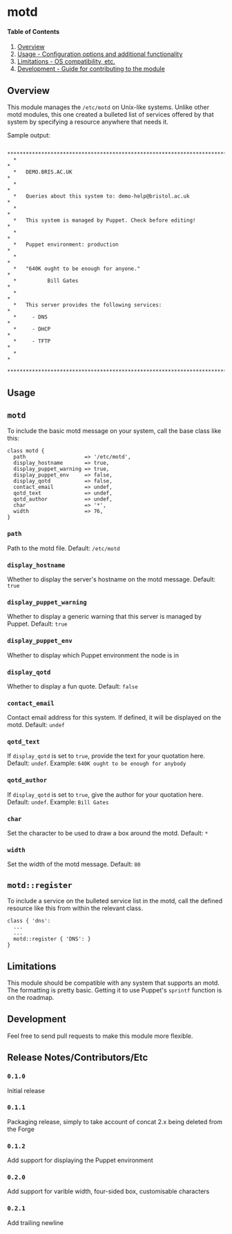 # motd

#### Table of Contents

1. [Overview](#overview)
2. [Usage - Configuration options and additional functionality](#usage)
3. [Limitations - OS compatibility, etc.](#limitations)
4. [Development - Guide for contributing to the module](#development)

## Overview

This module manages the `/etc/motd` on Unix-like systems. Unlike other motd modules,
this one created a bulleted list of services offered by that system by specifying a
resource anywhere that needs it.

Sample output:

```
  ******************************************************************************
  *                                                                            *
  *   DEMO.BRIS.AC.UK                                                          *
  *                                                                            *
  *   Queries about this system to: demo-help@bristol.ac.uk                    *
  *                                                                            *
  *   This system is managed by Puppet. Check before editing!                  *
  *                                                                            *
  *   Puppet environment: production                                           *
  *                                                                            *
  *   "640K ought to be enough for anyone."                                    *
  *          Bill Gates                                                        *
  *                                                                            *
  *   This server provides the following services:                             *
  *     - DNS                                                                  *
  *     - DHCP                                                                 *
  *     - TFTP                                                                 *
  *                                                                            *
  ******************************************************************************
```

## Usage

## `motd`

To include the basic motd message on your system, call the base class like this:

```puppet
class motd {
  path                   => '/etc/motd',
  display_hostname       => true,
  display_puppet_warning => true,
  display_puppet_env     => false,
  display_qotd           => false,
  contact_email          => undef,
  qotd_text              => undef,
  qotd_author            => undef,
  char                   => '*',
  width                  => 76,
}
```

### `path`

Path to the motd file. Default: `/etc/motd`

### `display_hostname`

Whether to display the server's hostname on the motd message. Default: `true`

### `display_puppet_warning`

Whether to display a generic warning that this server is managed by Puppet. Default: `true`

### `display_puppet_env`

Whether to display which Puppet environment the node is in

### `display_qotd`

Whether to display a fun quote. Default: `false`

### `contact_email`

Contact email address for this system. If defined, it will be displayed on the motd. Default: `undef`

### `qotd_text`

If `display_qotd` is set to `true`, provide the text for your quotation here. Default: `undef`. Example: `640K ought to be enough for anybody`

### `qotd_author`

If `display_qotd` is set to `true`, give the author for your quotation here. Default: `undef`. Example: `Bill Gates`

### `char`

Set the character to be used to draw a box around the motd. Default: `*`

### `width`

Set the width of the motd message. Default: `80`


## `motd::register`

To include a service on the bulleted service list in the motd, call the defined
resource like this from within the relevant class.

```puppet
class { 'dns':
  ...
  ...
  motd::register { 'DNS': }
}

```

## Limitations

This module should be compatible with any system that supports an motd. The formatting is pretty basic.
Getting it to use Puppet's `sprintf` function is on the roadmap.

## Development

Feel free to send pull requests to make this module more flexible.

## Release Notes/Contributors/Etc

### `0.1.0`

Initial release

### `0.1.1`

Packaging release, simply to take account of concat 2.x being deleted from the Forge

### `0.1.2`

Add support for displaying the Puppet environment

### `0.2.0`

Add support for varible width, four-sided box, customisable characters

### `0.2.1`

Add trailing newline
